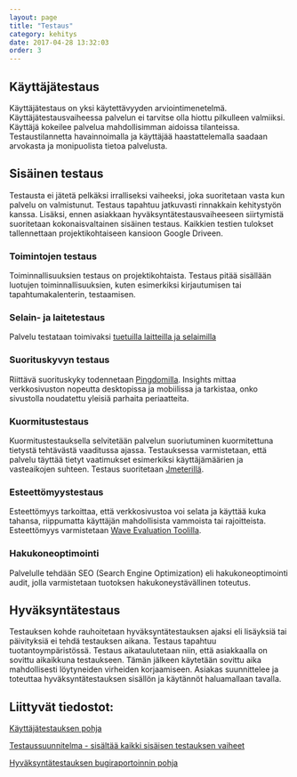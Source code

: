 ```yaml
---
layout: page
title: "Testaus"
category: kehitys
date: 2017-04-28 13:32:03
order: 3
---
```

## Käyttäjätestaus

Käyttäjätestaus on yksi käytettävyyden arviointimenetelmä. Käyttäjätestausvaiheessa palvelun ei tarvitse olla hiottu pilkulleen valmiiksi. Käyttäjä kokeilee palvelua mahdollisimman aidoissa tilanteissa. Testaustilannetta havainnoimalla ja käyttäjää haastattelemalla saadaan arvokasta ja monipuolista tietoa palvelusta.

## Sisäinen testaus

Testausta ei jätetä pelkäksi irralliseksi vaiheeksi, joka suoritetaan vasta kun palvelu on valmistunut. Testaus tapahtuu jatkuvasti rinnakkain kehitystyön kanssa. Lisäksi, ennen asiakkaan hyväksyntätestausvaiheeseen siirtymistä suoritetaan kokonaisvaltainen sisäinen testaus. Kaikkien testien tulokset tallennettaan projektikohtaiseen kansioon Google Driveen.

### Toimintojen testaus

Toiminnallisuuksien testaus on projektikohtaista. Testaus pitää sisällään luotujen toiminnallisuuksien, kuten esimerkiksi kirjautumisen tai tapahtumakalenterin, testaamisen.

### Selain- ja laitetestaus

Palvelu testataan toimivaksi [tuetuilla laitteilla ja selaimilla](https://geniem.atlassian.net/wiki/spaces/CG/pages/100368389/Selaimet+ja+laitteet+joilla+testataan)

### Suorituskyvyn testaus

Riittävä suorituskyky todennetaan [Pingdomilla](https://tools.pingdom.com/). Insights mittaa verkkosivuston nopeutta desktopissa ja mobiilissa ja tarkistaa, onko sivustolla noudatettu yleisiä parhaita periaatteita.

### Kuormitustestaus

Kuormitustestauksella selvitetään palvelun suoriutuminen kuormitettuna tietystä tehtävästä vaaditussa ajassa. Testauksessa varmistetaan, että palvelu täyttää tietyt vaatimukset esimerkiksi käyttäjämäärien ja vasteaikojen suhteen. Testaus suoritetaan [Jmeterillä](http://jmeter.apache.org/).

### Esteettömyystestaus

Esteettömyys tarkoittaa, että verkkosivustoa voi selata ja käyttää kuka tahansa, riippumatta käyttäjän mahdollisista vammoista tai rajoitteista. Esteettömyys varmistetaan [Wave Evaluation Toolilla](https://chrome.google.com/webstore/detail/wave-evaluation-tool/jbbplnpkjmmeebjpijfedlgcdilocofh).

### Hakukoneoptimointi

Palvelulle tehdään SEO (Search Engine Optimization) eli hakukoneoptimointi audit, jolla varmistetaan tuotoksen hakukoneystävällinen toteutus.

## Hyväksyntätestaus

Testauksen kohde rauhoitetaan hyväksyntätestauksen ajaksi eli lisäyksiä tai päivityksiä ei tehdä testauksen aikana. Testaus tapahtuu tuotantoympäristössä. Testaus aikataulutetaan niin, että asiakkaalla on sovittu aikaikkuna testaukseen. Tämän jälkeen käytetään sovittu aika mahdollisesti löytyneiden virheiden korjaamiseen. 
Asiakas suunnittelee ja toteuttaa hyväksyntätestauksen sisällön ja käytännöt haluamallaan tavalla.


## Liittyvät tiedostot:

[Käyttäjätestauksen pohja](https://docs.google.com/a/geniem.com/document/d/1eUVfON6gt36YtxigbZfIvKJuYS4RvBwNr7ImKBnxVC4/edit?usp=sharing)

[Testaussuunnitelma - sisältää kaikki sisäisen testauksen vaiheet](https://docs.google.com/a/geniem.com/spreadsheets/d/1QLYGZZ6QZIN3mDb9I0RHFzCsT5OkUFuz_jb4MrnKZ2U/edit?usp=sharing)

[Hyväksyntätestauksen bugiraportoinnin pohja](https://drive.google.com/open?id=1NSkR8Cxvlx0NyKdSdj1nRwl4Vxzyn8Y9LkQJvqYTvCY)



